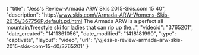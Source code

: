 {
    "title": "Jess's Review-Armada ARW Skis 2015-Skis.com 15 40",
    "description": "http:\/\/www.skis.com\/Armada-ARW-Womens-Skis-2015\/367756P,default,pd.html The Armada ARW is a perfect all mountain\/freestyle ski for ladies that can rip up the...",
    "videoid": "3765201",
    "date_created": "1411361056",
    "date_modified": "1418181990",
    "type": "captivate",
    "layout": "video",
    "url": "\/v\/jess-s-review-armada-arw-skis-2015-skis-com-15-40\/3765201"
}
